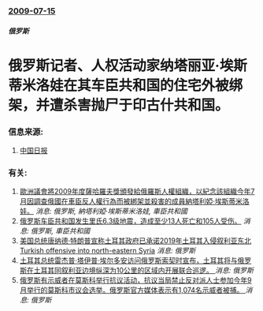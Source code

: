 ### [2009-07-15](/news/2009/07/15/index.md)

##### 俄罗斯
# 俄罗斯记者、人权活动家纳塔丽亚·埃斯蒂米洛娃在其车臣共和国的住宅外被绑架，并遭杀害抛尸于印古什共和国。




### 信息来源:

1. [中国日报](http://www.chinadaily.com.cn/hqgj/2009-07/16/content_8435891.htm)

### 有关:

1. [ 歐洲議會將2009年度薩哈羅夫獎頒發給俄羅斯人權組織，以紀念該組織今年7月因調查俄國在車臣反人權行為而被綁架並殺害的成員納塔利婭·埃斯蒂米洛娃。](/zh/news/2009/10/22/歐洲議會將2009年度薩哈羅夫獎頒發給俄羅斯人權組織-以紀念該組織今年7月因調查俄國在車臣反人權行為而被綁架並殺害的成.md) _消息: 俄罗斯, 納塔利婭·埃斯蒂米洛娃, 車臣共和國_
2. [俄罗斯车臣共和国发生里氏6.3级地震，造成至少13人死亡和105人受伤。](/zh/news/2008/10/11/俄罗斯车臣共和国发生里氏63级地震-造成至少13人死亡和105人受伤.md) _消息: 俄罗斯, 車臣共和國_
3. [美国总统唐纳德·特朗普宣称土耳其政府已承诺2019年土耳其入侵叙利亚东北 Turkish offensive into north-eastern Syria](/zh/news/2019/10/23/美国总统唐纳德-特朗普宣称土耳其政府已承诺2019年土耳其入侵叙利亚东北-Turkish-offensive-into.md) _消息: 俄罗斯_
4. [ 土耳其总统雷杰普·塔伊普·埃尔多安访问俄罗斯索契时宣布，土耳其将与俄罗斯在土耳其同叙利亚边境纵深为10公里的区域内开展联合巡逻。 ](/zh/news/2019/10/22/土耳其总统雷杰普-塔伊普-埃尔多安访问俄罗斯索契时宣布-土耳其将与俄罗斯在土耳其同叙利亚边境纵深为10公里的区域内开展.md) _消息: 俄罗斯_
5. [俄罗斯有示威者在莫斯科举行抗议活动，抗议当局禁止反对派人士参加今年9月举行的莫斯科市议会选举。俄罗斯官方媒体表示有1,074名示威者被捕。 ](/zh/news/2019/07/27/俄罗斯有示威者在莫斯科举行抗议活动-抗议当局禁止反对派人士参加今年9月举行的莫斯科市议会选举-俄罗斯官方媒体表示有10.md) _消息: 俄罗斯_
